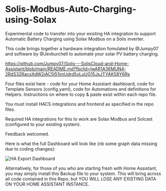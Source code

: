 # Solis-Modbus-Auto-Charging-using-Solax

Experimental code to transfer into your existing HA integration to support Automatic Battery Charging using Solax Modbus on a Solis inverter.  

This code brings together a hardware integration fomulated by @Jumpy07 and software by @Jevburchell to automate your solar PV battery charging.  

https://github.com/Jumpy07/Solis---SolisCloud-and-Home-Assistant/blob/main/README.md?fbclid=IwAR1A36MUN4-2RdS32RacsXdW2iAC5l51imUdrd5vLuUG15JsJTYAK58Y6Rs

Four files exist here - code for your Home Assistant dashboard, code for Template Sensors (config.yaml), code for Automations and definitions for Helpers.  Instructions on where to copy & paste exist within each repo file.

You must install HACS integrations and frontend as specified in the repo files.

Required HA integrations for this to work are Solax Modbus and Solcast (configured to your existing system).

Feedback welcomed.

Here is what the full Dashboard will look like (nb some graph data missing due to coding changes):

![HA Export Dashboard](https://github.com/jevburchell/Solis-Modbus-Auto-Charging-using-Solax/assets/128035411/0e284912-03a1-4aca-8604-2e643d969eb3)


Alternatively, for those of you who are starting fresh with Home Assistant, you may simply install this Backup file to your system.  This will bring across all code contained in this Repo, but YOU WILL LOSE ANY EXISTING DATA ON YOUR HOME ASSISTANT INSTANCE.  

